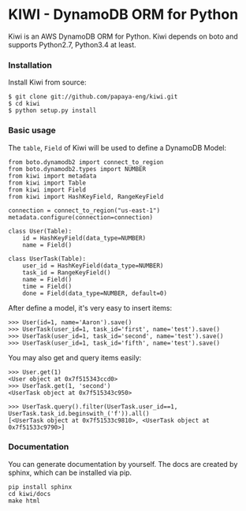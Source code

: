 # KIWI - DynamoDB ORM for Python

Kiwi is an AWS DynamoDB ORM for Python. Kiwi depends on boto and supports Python2.7, Python3.4 at least.

### Installation

Install Kiwi from source:

    $ git clone git://github.com/papaya-eng/kiwi.git
    $ cd kiwi
    $ python setup.py install

### Basic usage

The ```table```, ```Field``` of Kiwi will be used to define a DynamoDB Model:

    from boto.dynamodb2 import connect_to_region
    from boto.dynamodb2.types import NUMBER
    from kiwi import metadata
    from kiwi import Table
    from kiwi import Field
    from kiwi import HashKeyField, RangeKeyField
    
    connection = connect_to_region("us-east-1")
    metadata.configure(connection=connection)
    
    class User(Table):
        id = HashKeyField(data_type=NUMBER)
        name = Field()
    
    class UserTask(Table):
        user_id = HashKeyField(data_type=NUMBER)
        task_id = RangeKeyField()
        name = Field()
        time = Field()
        done = Field(data_type=NUMBER, default=0)

After define a model, it's very easy to insert items:

    >>> User(id=1, name='Aaron').save()
    >>> UserTask(user_id=1, task_id='first', name='test').save()
    >>> UserTask(user_id=1, task_id='second', name='test').save()     
    >>> UserTask(user_id=1, task_id='fifth', name='test').save()

You may also get and query items easily:

    >>> User.get(1)
    <User object at 0x7f515343ccd0>
    >>> UserTask.get(1, 'second')
    <UserTask object at 0x7f515343c950> 
    
    >>> UserTask.query().filter(UserTask.user_id==1, UserTask.task_id.beginswith_('f')).all()
    [<UserTask object at 0x7f51533c9810>, <UserTask object at 0x7f51533c9790>]

### Documentation

You can generate documentation by yourself. The docs are created by sphinx, which can be installed via pip.

	pip install sphinx
	cd kiwi/docs
	make html
